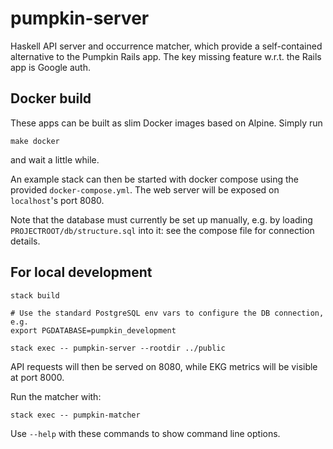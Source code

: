 # pumpkin-server

Haskell API server and occurrence matcher, which provide a
self-contained alternative to the Pumpkin Rails app. The key missing
feature w.r.t. the Rails app is Google auth.

## Docker build

These apps can be built as slim Docker images based on Alpine. Simply
run

```
make docker
```

and wait a little while.

An example stack can then be started with docker compose using the
provided `docker-compose.yml`. The web server will be exposed on
`localhost`'s port 8080.

Note that the database must currently be set up manually, e.g. by
loading `PROJECTROOT/db/structure.sql` into it: see the compose file
for connection details.

## For local development

```
stack build

# Use the standard PostgreSQL env vars to configure the DB connection, e.g.
export PGDATABASE=pumpkin_development

stack exec -- pumpkin-server --rootdir ../public
```

API requests will then be served on 8080, while EKG metrics will be visible at port 8000.

Run the matcher with:
```
stack exec -- pumpkin-matcher
```

Use `--help` with these commands to show command line options.
